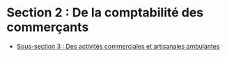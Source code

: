 # Section 2 : De la comptabilité des commerçants

- [Sous-section 3 : Des activités commerciales et artisanales ambulantes](sous-section-3)
